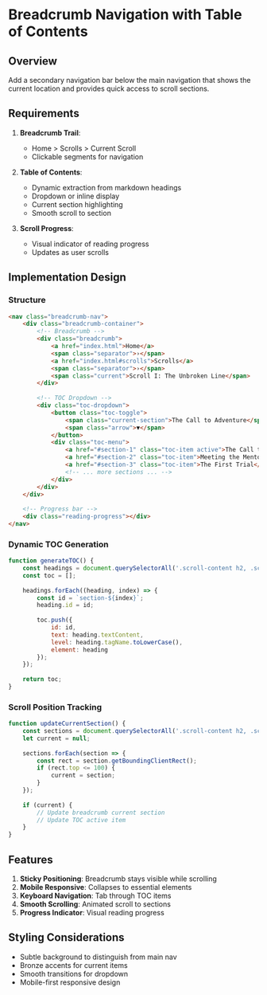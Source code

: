 # Breadcrumb Navigation with Table of Contents

## Overview
Add a secondary navigation bar below the main navigation that shows the current location and provides quick access to scroll sections.

## Requirements
1. **Breadcrumb Trail**:
   - Home > Scrolls > Current Scroll
   - Clickable segments for navigation

2. **Table of Contents**:
   - Dynamic extraction from markdown headings
   - Dropdown or inline display
   - Current section highlighting
   - Smooth scroll to section

3. **Scroll Progress**:
   - Visual indicator of reading progress
   - Updates as user scrolls

## Implementation Design

### Structure
```html
<nav class="breadcrumb-nav">
    <div class="breadcrumb-container">
        <!-- Breadcrumb -->
        <div class="breadcrumb">
            <a href="index.html">Home</a>
            <span class="separator">›</span>
            <a href="index.html#scrolls">Scrolls</a>
            <span class="separator">›</span>
            <span class="current">Scroll I: The Unbroken Line</span>
        </div>
        
        <!-- TOC Dropdown -->
        <div class="toc-dropdown">
            <button class="toc-toggle">
                <span class="current-section">The Call to Adventure</span>
                <span class="arrow">▼</span>
            </button>
            <div class="toc-menu">
                <a href="#section-1" class="toc-item active">The Call to Adventure</a>
                <a href="#section-2" class="toc-item">Meeting the Mentor</a>
                <a href="#section-3" class="toc-item">The First Trial</a>
                <!-- ... more sections ... -->
            </div>
        </div>
    </div>
    
    <!-- Progress bar -->
    <div class="reading-progress"></div>
</nav>
```

### Dynamic TOC Generation
```javascript
function generateTOC() {
    const headings = document.querySelectorAll('.scroll-content h2, .scroll-content h3');
    const toc = [];
    
    headings.forEach((heading, index) => {
        const id = `section-${index}`;
        heading.id = id;
        
        toc.push({
            id: id,
            text: heading.textContent,
            level: heading.tagName.toLowerCase(),
            element: heading
        });
    });
    
    return toc;
}
```

### Scroll Position Tracking
```javascript
function updateCurrentSection() {
    const sections = document.querySelectorAll('.scroll-content h2, .scroll-content h3');
    let current = null;
    
    sections.forEach(section => {
        const rect = section.getBoundingClientRect();
        if (rect.top <= 100) {
            current = section;
        }
    });
    
    if (current) {
        // Update breadcrumb current section
        // Update TOC active item
    }
}
```

## Features
1. **Sticky Positioning**: Breadcrumb stays visible while scrolling
2. **Mobile Responsive**: Collapses to essential elements
3. **Keyboard Navigation**: Tab through TOC items
4. **Smooth Scrolling**: Animated scroll to sections
5. **Progress Indicator**: Visual reading progress

## Styling Considerations
- Subtle background to distinguish from main nav
- Bronze accents for current items
- Smooth transitions for dropdown
- Mobile-first responsive design